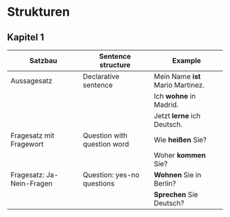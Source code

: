 # Strukturen

## Kapitel 1

| Satzbau                   | Sentence structure          | Example                           |
| ------------------------- | --------------------------- | --------------------------------- |
| Aussagesatz               | Declarative sentence        | Mein Name **ist** Mario Martinez. |
|                           |                             | Ich **wohne** in Madrid.          |
|                           |                             | Jetzt **lerne** ich Deutsch.      |
| Fragesatz mit Fragewort   | Question with question word | Wie **heißen** Sie?               |
|                           |                             | Woher **kommen** Sie?             |
| Fragesatz: Ja-Nein-Fragen | Question: yes-no questions  | **Wohnen** Sie in Berlin?         |
|                           |                             | **Sprechen** Sie Deutsch?         |